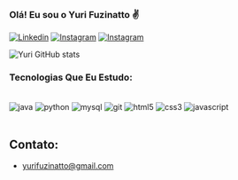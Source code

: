 ### Olá! Eu sou o Yuri Fuzinatto ✌️

[![Linkedin](https://img.shields.io/badge/LinkedIn-0077B5?style=for-the-badge&logo=linkedin&logoColor=white)](https://www.linkedin.com/in/yurifgb/)
[![Instagram](https://img.shields.io/badge/Instagram-E4405F?style=for-the-badge&logo=instagram&logoColor=white)](https://www.instagram.com/y_fgb06/)
[![Instagram](https://img.shields.io/badge/Spotify-1ED760?&style=for-the-badge&logo=spotify&logoColor=white)](https://open.spotify.com/user/31jmcmjjijaikxb7ouogtrd6jv5i?si=0f007d76bfab41c9)

![Yuri GitHub stats](https://github-readme-stats.vercel.app/api?username=Yurifgb06&show_icons=true&theme=transparent)

### Tecnologias Que Eu Estudo:

<div style="display: inline_block"><br/>
    <img align="center" alt="java" src="https://img.shields.io/badge/Java-ED8B00?style=for-the-badge&logo=openjdk&logoColor=white" />
    <img align="center" alt="python" src="https://img.shields.io/badge/Python-3776AB?style=for-the-badge&logo=python&logoColor=white" />
    <img align="center" alt="mysql" src="https://img.shields.io/badge/MySQL-00000F?style=for-the-badge&logo=mysql&logoColor=white" />
    <img align="center" alt="git" src="https://img.shields.io/badge/GIT-E44C30?style=for-the-badge&logo=git&logoColor=white" />
    <img align="center" alt="html5" src="https://img.shields.io/badge/HTML5-E34F26?style=for-the-badge&logo=html5&logoColor=white" />
    <img align="center" alt="css3" src="https://img.shields.io/badge/CSS3-1572B6?style=for-the-badge&logo=css3&logoColor=white" />
    <img align="center" alt="javascript" src="https://img.shields.io/badge/JavaScript-323330?style=for-the-badge&logo=javascript&logoColor=F7DF1E" />
</div><br/>

## Contato:

- yurifuzinatto@gmail.com


